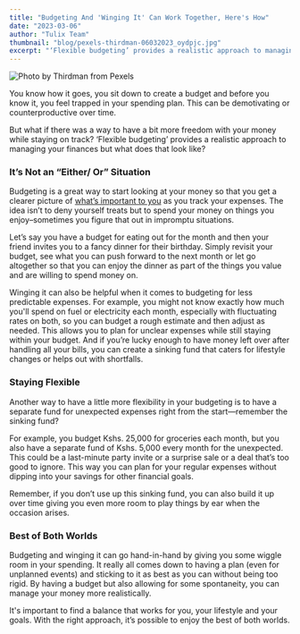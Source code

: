 ```yaml
---
title: "Budgeting And 'Winging It' Can Work Together, Here's How"
date: "2023-03-06"
author: "Tulix Team"
thumbnail: "blog/pexels-thirdman-06032023_oydpjc.jpg"
excerpt: "‘Flexible budgeting’ provides a realistic approach to managing your finances but what does that look like?"
---
```


![Photo by Thirdman from Pexels](https://res.cloudinary.com/tulix/image/upload/w_717,c_fill/v1678128528/blog/pexels-thirdman-06032023_oydpjc.jpg "A woman drinking a smoothie while using her phone")

You know how it goes, you sit down to create a budget and before you know it, you feel trapped in your spending plan. This can be demotivating or counterproductive over time.

But what if there was a way to have a bit more freedom with your money while staying on track? ‘Flexible budgeting’ provides a realistic approach to managing your finances but what does that look like?

### It’s Not an “Either/ Or” Situation

Budgeting is a great way to start looking at your money so that you get a clearer picture of [what’s important to you](https://www.tulix.app/blog/Budgeting-For-Joy-Using-Tulix-Jars "Link to Tulix blog post on Budgeting for Joy") as you track your expenses. The idea isn’t to deny yourself treats but to spend your money on things you enjoy–sometimes you figure that out in impromptu situations.

Let’s say you have a budget for eating out for the month and then your friend invites you to a fancy dinner for their birthday. Simply revisit your budget, see what you can push forward to the next month or let go altogether so that you can enjoy the dinner as part of the things you value and are willing to spend money on.

Winging it can also be helpful when it comes to budgeting for less predictable expenses. For example, you might not know exactly how much you'll spend on fuel or electricity each month, especially with fluctuating rates on both, so you can budget a rough estimate and then adjust as needed. This allows you to plan for unclear expenses while still staying within your budget. And if you’re lucky enough to have money left over after handling all your bills, you can create a sinking fund that caters for lifestyle changes or helps out with shortfalls.

### Staying Flexible

Another way to have a little more flexibility in your budgeting is to have a separate fund for unexpected expenses right from the start—remember the sinking fund?

For example, you budget Kshs. 25,000 for groceries each month, but you also have a separate fund of Kshs. 5,000 every month for the unexpected. This could be a last-minute party invite or a surprise sale or a deal that’s too good to ignore. This way you can plan for your regular expenses without dipping into your savings for other financial goals.

Remember, if you don’t use up this sinking fund, you can also build it up over time giving you even more room to play things by ear when the occasion arises.

### Best of Both Worlds

Budgeting and winging it can go hand-in-hand by giving you some wiggle room in your spending. It really all comes down to having a plan (even for unplanned events) and sticking to it as best as you can without being too rigid. By having a budget but also allowing for some spontaneity, you can manage your money more realistically.

It's important to find a balance that works for you, your lifestyle and your goals. With the right approach, it’s possible to enjoy the best of both worlds.
